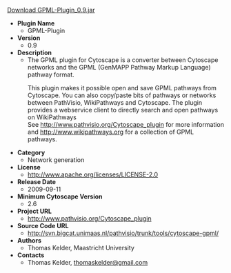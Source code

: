<a href="GPML-Plugin_0.9.jar">Download GPML-Plugin_0.9.jar</a>

* __Plugin Name__
  * GPML-Plugin
* __Version__
  * 0.9
* __Description__
  * The GPML plugin for Cytoscape is a converter between Cytoscape networks and the GPML (GenMAPP Pathway Markup Language) pathway format.<p>This plugin makes it possible open and save GPML pathways from Cytoscape. You can also copy/paste bits of pathways or networks between PathVisio, WikiPathways and Cytoscape. The plugin provides a webservice client to directly search and open pathways on WikiPathways<br>See http://www.pathvisio.org/Cytoscape_plugin for more information and http://www.wikipathways.org for a collection of GPML pathways.
* __Category__
  * Network generation
* __License__
  * http://www.apache.org/licenses/LICENSE-2.0
* __Release Date__
  * 2009-09-11
* __Minimum Cytoscape Version__
  * 2.6
* __Project URL__
  * http://www.pathvisio.org/Cytoscape_plugin
* __Source Code URL__
  * http://svn.bigcat.unimaas.nl/pathvisio/trunk/tools/cytoscape-gpml/
* __Authors__
  * Thomas Kelder, Maastricht University
* __Contacts__
  * Thomas Kelder, thomaskelder@gmail.com
